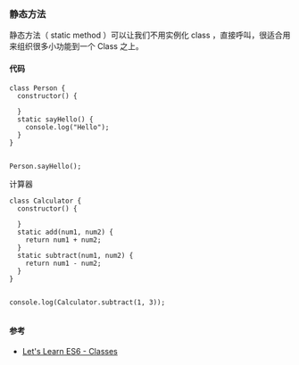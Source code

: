 ### 静态方法

静态方法（ static method ）可以让我们不用实例化 class ，直接呼叫，很适合用来组织很多小功能到一个 Class 之上。

#### 代码

```
class Person {
  constructor() {

  }
  static sayHello() {
    console.log("Hello");
  }
}


Person.sayHello();

```
计算器

```
class Calculator {
  constructor() {

  }
  static add(num1, num2) {
    return num1 + num2;
  }
  static subtract(num1, num2) {
    return num1 - num2;
  }
}


console.log(Calculator.subtract(1, 3));


```
#### 参考
* [Let's Learn ES6 - Classes](https://www.youtube.com/watch?v=EUtZRwA7Fqc&feature=youtu.be&t=833)
